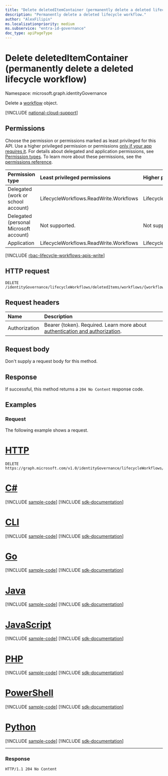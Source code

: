 ```yaml
---
title: "Delete deletedItemContainer (permanently delete a deleted lifecycle workflow)"
description: "Permanently delete a deleted lifecycle workflow."
author: "AlexFilipin"
ms.localizationpriority: medium
ms.subservice: "entra-id-governance"
doc_type: apiPageType
---
```


# Delete deletedItemContainer (permanently delete a deleted lifecycle workflow)

Namespace: microsoft.graph.identityGovernance

Delete a [workflow](../resources/identitygovernance-workflow.md) object.

[!INCLUDE [national-cloud-support](../../includes/global-us.md)]

## Permissions

Choose the permission or permissions marked as least privileged for this API. Use a higher privileged permission or permissions [only if your app requires it](/graph/permissions-overview#best-practices-for-using-microsoft-graph-permissions). For details about delegated and application permissions, see [Permission types](/graph/permissions-overview#permission-types). To learn more about these permissions, see the [permissions reference](/graph/permissions-reference).

|Permission type|Least privileged permissions|Higher privileged permissions|
|:---|:---|:---|
|Delegated (work or school account)|LifecycleWorkflows.ReadWrite.Workflows|LifecycleWorkflows.ReadWrite.All|
|Delegated (personal Microsoft account)|Not supported.|Not supported.|
|Application|LifecycleWorkflows.ReadWrite.Workflows|LifecycleWorkflows.ReadWrite.All|

[!INCLUDE [rbac-lifecycle-workflows-apis-write](../includes/rbac-for-apis/rbac-lifecycle-workflows-apis-write.md)]

## HTTP request

<!-- {
  "blockType": "ignored"
}
-->
``` http
DELETE /identityGovernance/lifecycleWorkflows/deletedItems/workflows/{workflowId}/
```

## Request headers

|Name|Description|
|:---|:---|
|Authorization|Bearer {token}. Required. Learn more about [authentication and authorization](/graph/auth/auth-concepts).|

## Request body

Don't supply a request body for this method.

## Response

If successful, this method returns a `204 No Content` response code.

## Examples

### Request

The following example shows a request.

# [HTTP](#tab/http)
<!-- {
  "blockType": "request",
  "name": "lifecycleworkflows_delete_deleteditems"
}
-->
``` http
DELETE https://graph.microsoft.com/v1.0/identityGovernance/lifecycleWorkflows/deletedItems/workflows/{workflowId}
```

# [C#](#tab/csharp)
[!INCLUDE [sample-code](../includes/snippets/csharp/lifecycleworkflows-delete-deleteditems-csharp-snippets.md)]
[!INCLUDE [sdk-documentation](../includes/snippets/snippets-sdk-documentation-link.md)]

# [CLI](#tab/cli)
[!INCLUDE [sample-code](../includes/snippets/cli/lifecycleworkflows-delete-deleteditems-cli-snippets.md)]
[!INCLUDE [sdk-documentation](../includes/snippets/snippets-sdk-documentation-link.md)]

# [Go](#tab/go)
[!INCLUDE [sample-code](../includes/snippets/go/lifecycleworkflows-delete-deleteditems-go-snippets.md)]
[!INCLUDE [sdk-documentation](../includes/snippets/snippets-sdk-documentation-link.md)]

# [Java](#tab/java)
[!INCLUDE [sample-code](../includes/snippets/java/lifecycleworkflows-delete-deleteditems-java-snippets.md)]
[!INCLUDE [sdk-documentation](../includes/snippets/snippets-sdk-documentation-link.md)]

# [JavaScript](#tab/javascript)
[!INCLUDE [sample-code](../includes/snippets/javascript/lifecycleworkflows-delete-deleteditems-javascript-snippets.md)]
[!INCLUDE [sdk-documentation](../includes/snippets/snippets-sdk-documentation-link.md)]

# [PHP](#tab/php)
[!INCLUDE [sample-code](../includes/snippets/php/lifecycleworkflows-delete-deleteditems-php-snippets.md)]
[!INCLUDE [sdk-documentation](../includes/snippets/snippets-sdk-documentation-link.md)]

# [PowerShell](#tab/powershell)
[!INCLUDE [sample-code](../includes/snippets/powershell/lifecycleworkflows-delete-deleteditems-powershell-snippets.md)]
[!INCLUDE [sdk-documentation](../includes/snippets/snippets-sdk-documentation-link.md)]

# [Python](#tab/python)
[!INCLUDE [sample-code](../includes/snippets/python/lifecycleworkflows-delete-deleteditems-python-snippets.md)]
[!INCLUDE [sdk-documentation](../includes/snippets/snippets-sdk-documentation-link.md)]

---

### Response

<!-- {
  "blockType": "response",
  "truncated": true
  
}
-->
``` http
HTTP/1.1 204 No Content
```
